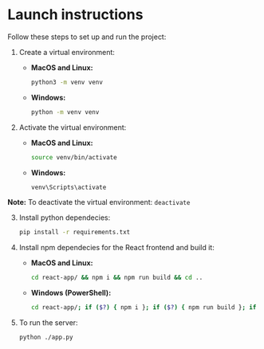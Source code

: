 # Launch instructions

Follow these steps to set up and run the project:

1. Create a virtual environment:

    - **MacOS and Linux:**
        ```bash
        python3 -m venv venv
        ```
    - **Windows:**
        ```bash
        python -m venv venv
        ```

2. Activate the virtual environment:

    - **MacOS and Linux:**
        ```bash
        source venv/bin/activate
        ```
    - **Windows:**
        ```bash
        venv\Scripts\activate
        ```

**Note:** To deactivate the virtual environment:
    ```deactivate```

3. Install python dependecies:
    ```bash
    pip install -r requirements.txt
    ```

4. Install npm dependecies for the React frontend and build it:
    - **MacOS and Linux:**
        ```bash
        cd react-app/ && npm i && npm run build && cd ..
        ```
    - **Windows (PowerShell):**
        ```bash
        cd react-app/; if ($?) { npm i }; if ($?) { npm run build }; if ($?) { cd .. }
        ```

5. To run the server:
    ```bash
    python ./app.py
    ```
